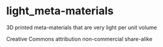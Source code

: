 # light_meta-materials
3D printed meta-materials that are very light per unit volume

Creative Commons attribution non-commercial share-alike
